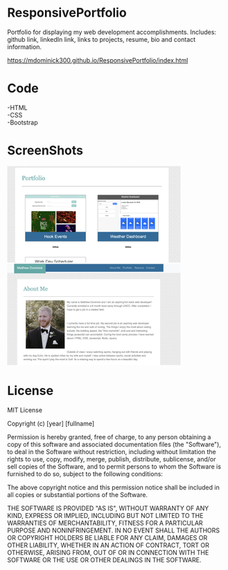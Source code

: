 # ResponsivePortfolio

Portfolio for displaying my web development accomplishments. Includes: github link, linkedIn link, links to projects, resume, bio and contact information.
 
 https://mdominick300.github.io/ResponsivePortfolio/index.html

 # Code
-HTML
<br>
-CSS
<br>
-Bootstrap


# ScreenShots
<img src="assets/Screen Shot 2019-12-12 at 6.16.40 PM.png" width=400px>
<img src="assets/Screen Shot 2019-12-12 at 6.16.30 PM.png" width=400px>

# License

MIT License

Copyright (c) [year] [fullname]

Permission is hereby granted, free of charge, to any person obtaining a copy
of this software and associated documentation files (the "Software"), to deal
in the Software without restriction, including without limitation the rights
to use, copy, modify, merge, publish, distribute, sublicense, and/or sell
copies of the Software, and to permit persons to whom the Software is
furnished to do so, subject to the following conditions:

The above copyright notice and this permission notice shall be included in all
copies or substantial portions of the Software.

THE SOFTWARE IS PROVIDED "AS IS", WITHOUT WARRANTY OF ANY KIND, EXPRESS OR
IMPLIED, INCLUDING BUT NOT LIMITED TO THE WARRANTIES OF MERCHANTABILITY,
FITNESS FOR A PARTICULAR PURPOSE AND NONINFRINGEMENT. IN NO EVENT SHALL THE
AUTHORS OR COPYRIGHT HOLDERS BE LIABLE FOR ANY CLAIM, DAMAGES OR OTHER
LIABILITY, WHETHER IN AN ACTION OF CONTRACT, TORT OR OTHERWISE, ARISING FROM,
OUT OF OR IN CONNECTION WITH THE SOFTWARE OR THE USE OR OTHER DEALINGS IN THE
SOFTWARE.